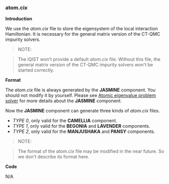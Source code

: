 ### atom.cix

**Introduction**

We use the *atom.cix* file to store the eigensystem of the local interaction Hamiltonian. It is necessary for the general matrix version of the CT-QMC impurity solvers.

> NOTE:

> The iQIST won't provide a default *atom.cix* file. Without this file, the general matrix version of the CT-QMC impurity solvers won't be started correctly.

**Format**

The *atom.cix* file is always generated by the **JASMINE** component. You should not modify it by yourself. Please see [Atomic eigenvalue problem solver](../ch06/README.md) for more details about the **JASMINE** component.

Now the **JASMINE** component can generate three kinds of *atom.cix* files.

* *TYPE 0*, only valid for the **CAMELLIA** component.
* *TYPE 1*, only valid for the **BEGONIA** and **LAVENDER** components.
* *TYPE 2*, only valid for the **MANJUSHAKA** and **PANSY** components.

> NOTE:

> The format of the *atom.cix* file may be modified in the near future. So we don't describe its format here.

**Code**

N/A